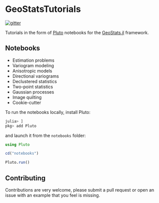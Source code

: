 # GeoStatsTutorials

[![gitter](https://img.shields.io/badge/chat-on%20gitter-bc0067.svg)](https://gitter.im/JuliaEarth/GeoStats.jl)

Tutorials in the form of [Pluto](https://github.com/fonsp/Pluto.jl) notebooks for the [GeoStats.jl](https://github.com/juliohm/GeoStats.jl) framework.

## Notebooks

- Estimation problems
- Variogram modeling
- Anisotropic models
- Directional variograms
- Declustered statistics
- Two-point statistics
- Gaussian processes
- Image quilting
- Cookie-cutter

To run the notebooks locally, install Pluto:

```julia
julia> ]
pkg> add Pluto
```

and launch it from the `notebooks` folder:

```julia
using Pluto

cd("notebooks")

Pluto.run()
```

## Contributing

Contributions are very welcome, please submit a pull request or open an issue with an example that you feel is missing.

